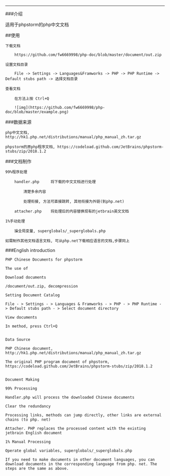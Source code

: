 ------------------------------
###介绍

适用于phpstorm的php中文文档

##使用

    下载文档
    
        https://github.com/fw6669998/php-doc/blob/master/document/out.zip
        
    设置文档目录
    
        File -> Settings -> Languages&Framworks -> PHP -> PHP Runtime -> Default stubs path -> 选择文档目录
        
    查看文档
    
        在方法上按 Ctrl+Q
        
        ![img](https://github.com/fw6669998/php-doc/blob/master/example.png) 
    
###数据来源

    php中文文档,  http://hk1.php.net/distributions/manual/php_manual_zh.tar.gz
    
    phpstorm的原php程序文档, https://codeload.github.com/JetBrains/phpstorm-stubs/zip/2018.1.2

###文档制作

    99%程序处理
    
        handler.php     将下载的中文文档进行处理
        
            清楚多余内容
            
            处理衔接, 方法可直接跳转, 其他衔接为外链(到php.net)
            
        attacher.php    将处理后的内容替换现有的jetbrain英文文档
        
    1%手动处理
    
        操全局变量, superglobals/_superglobals.php
        
    如需制作其他文档语言文档, 可从php.net下载相应语言的文档,步骤同上

###English introduction

    PHP Chinese Documents for phpstorm
    
    The use of
    
    Download documents
    
    /document/out.zip, decompression
    
    Setting Document Catalog
    
    File - > Settings - > Languages & Framworks - > PHP - > PHP Runtime - > Default stubs path - > Select document directory
    
    View documents
    
    In method, press Ctrl+Q
    
    
    Data Source
    
    PHP Chinese document, http://hk1.php.net/distributions/manual/php_manual_zh.tar.gz
    
    The original PHP program document of phpstorm, https://codeload.github.com/JetBrains/phpstorm-stubs/zip/2018.1.2
    
    
    Document Making
    
    99% Processing
    
    Handler.php will process the downloaded Chinese documents
    
    Clear the redundancy
    
    Processing links, methods can jump directly, other links are external chains (to php. net)
    
    Attacher. PHP replaces the processed content with the existing jetbrain English document
    
    1% Manual Processing
    
    Operate global variables, superglobals/_superglobals.php
    
    If you need to make documents in other document languages, you can download documents in the corresponding language from php. net. The steps are the same as above.
    
